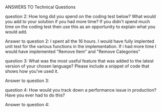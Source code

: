 ANSWERS TO Technical Questions


question 2: 
How long did you spend on the coding test below? What would you add to your solution if you had more time? If you didn't spend much time on the coding test then use this as an opportunity to explain what you would add. 

Answer to question 2: 
I spent all the 16 hours. I would have fully implented unit test for the various functions in the implementation. If i had more time I would have implemented "Remove Item" and "Remove Categories"



question 3:
What was the most useful feature that was added to the latest version of your chosen language? Please include a snippet of code that shows how you've used it.

Answer to question 3: 




question 4:
How would you track down a performance issue in production? Have you ever had to do this?

Answer to question 4: 



